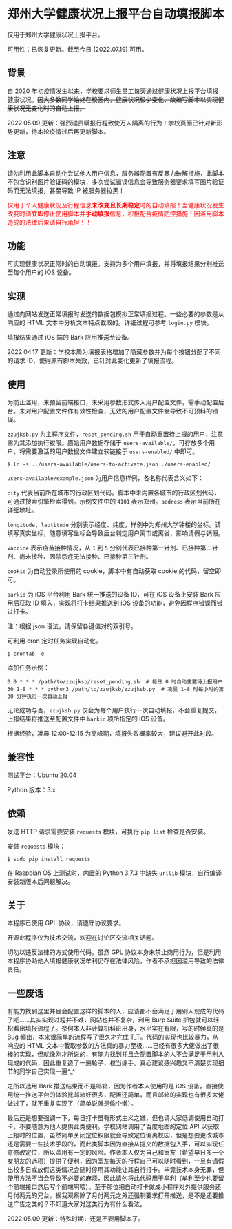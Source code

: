 # 郑州大学健康状况上报平台自动填报脚本

仅用于郑州大学健康状况上报平台。

可用性：已恢复更新。截至今日 (2022.07.19) 可用。

## 背景

自 2020 年初疫情发生以来，学校要求师生员工每天通过健康状况上报平台填报健康状况。~~因大多数同学始终在校园内，健康状况极少变化，故编写脚本以实现健康状况无变化时的自动上报。~~

2022.05.09 更新：强烈谴责瞒报行程致使万人隔离的行为！学校页面已针对新形势更新，待本轮疫情过后再更新脚本。

## **注意**

请勿利用此脚本自动化尝试他人用户信息，服务器配置有反暴力破解措施，此脚本不包含识别图片验证码的模块，多次尝试错误信息会导致服务器要求填写图片验证码而无法填报，甚至导致 IP 被服务器拉黑！

<font color = #FF0000>仅用于个人健康状况及行程信息**未改变且长期稳定**时的自动填报！当健康状况发生改变时请**立即**停止使用脚本并**手动填报**信息，积极配合疫情防控措施！因滥用脚本造成的法律后果请自行承担！！</font>

## 功能

可实现健康状况正常时的自动填报。支持为多个用户填报，并将填报结果分别推送至每个用户的 iOS 设备。

## 实现

通过向网站发送正常填报时发送的数据包模拟正常填报过程。一些必要的参数是从响应的 HTML 文本中分析文本特点截取的。详细过程可参考 `login.py` 模块。

填报结果通过 iOS 端的 Bark 应用推送至设备。

2022.04.17 更新：学校本周为填报表格增加了隐藏参数并为每个按钮分配了不同的请求 ID，使得原有脚本失效，已针对此变化更新了填报流程。

## 使用

为防止滥用，未预留前端接口，未采用参数形式传入用户配置文件，需手动配置后台。未对用户配置文件作有效性检查，无效的用户配置文件会导致不可预料的错误。

`zzujksb.py` 为主程序文件，`reset_pending.sh` 用于自动重置待上报的用户，注意需为其添加执行权限。原始用户数据存储于 `users-available/`，可存放多个用户，将需要激活的用户数据文件建立软链接于 `users-enabled/` 中即可。
```
$ ln -s ../users-available/users-to-activate.json ./users-enabled/
```
`users-available/example.json` 为用户信息样例，各名称代表含义如下：

`city` 代表当前所在城市的行政区划代码。脚本中未内置各城市的行政区划代码，可通过搜索引擎检索得到。示例文件中的 `4101` 表示郑州。`address` 表示当前所在详细地址。

`longitude`，`laptitude` 分别表示经度、纬度，样例中为郑州大学钟楼的坐标。请填写真实坐标，随意填写坐标会导致后台判定用户离市或离省，影响请假与销假。

`vaccine` 表示疫苗接种情况，从 `1` 到 `5` 分别代表已接种第一针剂、已接种第二针剂、尚未接种、因禁忌症无法接种、已接种第三针剂。

`cookie` 为自动登录所使用的 cookie，脚本中有自动获取 cookie 的代码，留空即可。

`barkid` 为 iOS 平台利用 Bark 统一推送的设备 ID，可在 iOS 设备上安装 Bark 应用后获取 ID 填入，实现将打卡结果推送到 iOS 设备的功能，避免因程序错误而错过打卡。

注：根据 json 语法，请保留各键值对的双引号。

可利用 cron 定时任务实现自动化。
```
$ crontab -e
```
添加任务示例：
```
0 0 * * * /path/to/zzujksb/reset_pending.sh  # 每日 0 时自动重置待上报用户
30 1-8 * * * python3 /path/to/zzujksb/zzujksb.py  # 凌晨 1-8 时每小时的第 30 分钟执行一次自动上报
```
无论成功与否，`zzujksb.py` 仅会为每个用户执行一次自动填报，不会重复提交，上报结果将推送至配置文件中 `barkid` 项所指定的 iOS 设备。

根据经验，凌晨 12:00-12:15 为高峰期，填报失败概率较大，建议避开此时段。

## 兼容性

测试平台：Ubuntu 20.04

Python 版本：3.x

## 依赖

发送 HTTP 请求需要安装 `requests` 模块，可执行 `pip list` 检查是否安装。

安装 `requests` 模块：
```
$ sudo pip install requests
```
在 Raspbian OS 上测试时，内置的 Python 3.7.3 中缺失 `urllib` 模块，自行编译安装新版本后问题解决。

## 关于

本程序已使用 GPL 协议，请遵守协议要求。

开源此程序仅为技术交流，欢迎在讨论区交流相关话题。

切勿以违反法律的方式使用代码。虽然 GPL 协议本身未禁止商用行为，但是利用本程序协助他人填报健康状况牟利仍存在法律风险，作者不承担因滥用导致的法律责任。

## 一些废话

有能力找到这里并且会配置这样的脚本的人，应该都不会满足于用别人现成的代码了吧……其实实现过程并不难，网站也并不复杂，利用 Burp Suite 抓包就可以轻松看出填报流程了。奈何本人非计算机科班出身，水平实在有限，写的时候真的是 Bug 频出，本来很简单的流程写了很久才完成 T_T。代码的实现也比较暴力，从响应的 HTML 文本中截取参数的方法真的暴力至极……已经有很多大佬做出了很棒的实现，但就像刚才所说的，有能力找到并且会配置脚本的人不会满足于用别人现成的代码，因此重复造了一遍轮子，权当练手。真心建议感兴趣又不清楚实现细节的同学自己实现一遍^_^

之所以选用 Bark 推送结果而不是邮箱，因为作者本人使用的是 iOS 设备，直接使用统一推送平台的体验比邮箱好很多，配置还简单，而且邮箱的实现也有很多大佬做过了，就不重复实现了（简单说就是偷个懒）。

最后还是想要强调一下，每日打卡虽有形式主义之嫌，但也请大家低调使用自动打卡，不要随意为他人提供此类便利。学校网站调用了百度地图的定位 API 以获取上报时的位置，虽然简单关闭定位权限就会导致定位偏离校园，但是想要更改城市还是需要一些技术手段的，而此类脚本因为直接从提交的数据包入手，可以实现任意修改定位，所以滥用有一定的风险。作者本人仅为自己和室友（希望早日多一个女朋友的选项）提供了便利，因为室友每天的行程自己可以随时看到，一旦有请假出校多日或放假这类情况会随时停用其功能让其自行打卡。毕竟技术本身无罪，但使用方法不当会导致不必要的麻烦，因此请勿将此代码用于牟利（牟利至少也要留个前端接口然后写个前端啊喂）。至于那位把自动打卡做成小程序对外提供服务还月付两元的兄台，据我观察除了月付两元之外还强制要求打开推送，是不是还要推送广告之类的？不知道大家对这类行为有什么看法。

2022.05.09 更新：特殊时期，还是不要用脚本了。